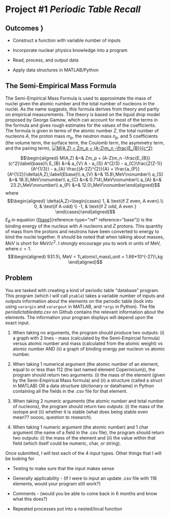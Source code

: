  Project \#1 *Periodic Table Recall* 
===================================


Outcomes }
--------

-   Construct a function with variable number of inputs

-   Incorporate nuclear physics knowledge into a program

-   Read, process, and output data

-   Apply data structures in MATLAB/Python

The Semi-Empirical Mass Formula 
-------------------------------

The Semi-Empirical Mass Formula is used to approximate the mass of
nuclei given the atomic number and the total number of nucleons in the
nuclei. As the name suggests, this formula derives from theory and
partly on empirical measurements. The theory is based on the liquid drop
model proposed by George Gamow, which can account for most of the terms
in the formula and gives rough estimates for the values of the
coefficients. The formula is given in terms of the atomic number $Z$,
the total number of nucleons $A$, the proton mass $m_p$, the neutron
mass $n_p$, and 5 coefficients (the volume term, the surface term, the
Coulomb term, the asymmetry term, and the pairing term),
<a href="https://www.codecogs.com/eqnedit.php?latex=M(A,Z)&space;=&space;Zm_p&space;&plus;&space;(A-Z)m_n&space;-\frac{E_{B}}{c^2}" target="_blank"><img src="https://latex.codecogs.com/gif.latex?M(A,Z)&space;=&space;Zm_p&space;&plus;&space;(A-Z)m_n&space;-\frac{E_{B}}{c^2}" title="M(A,Z) = Zm_p + (A-Z)m_n -\frac{E_{B}}{c^2}" /></a>

$$\begin{aligned}
M(A,Z) &=& Zm_p + (A-Z)m_n -\frac{E_{B}}{c^2}\label{base}\\
E_{B} &=& a_{V} A - a_{S} A^{2/3} - a_{C}\frac{Z(Z-1)}{A^{1/3}} - a_{A} \frac{(A-2Z)^{2}}{A} + \frac{a_{P}}{A^{1/2}}\delta(A,Z),\label{Ebase}\\
a_{V} &=& 15.8\,MeV\nonumber\\
a_{S} &=& 18.3\,MeV\nonumber\\
a_{C} &=& 0.714\,MeV\nonumber\\
a_{A} &=& 23.2\,MeV\nonumber\\
a_{P} &=& 12.0\,MeV\nonumber\end{aligned}$$ where $$\begin{aligned}
 \delta(A,Z)=\begin{cases}
    1, & \text{if Z even, A even}.\\
    0, & \text{if A odd} \\
    -1, & \text{if Z odd, A even }
  \end{cases}\end{aligned}$$ $E_{B}$ in equation
([\[base\]](#base){reference-type="ref" reference="base"}) is the
binding energy of the nucleus with $A$ nucleons and $Z$ protons. This
quantity of mass from the protons and neutrons have been converted to
energy to bind the nuclei together. It should be noted that when talking
about masses, $MeV$ is short for $MeV/c^2$. I strongly encourage you to
work in units of MeV, where $c=1$. $$\begin{aligned}
931.5\, MeV = 1\,atomic\,mass\,unit = 1.66*10^{-27}\,kg \end{aligned}$$

Problem 
-------

You are tasked with creating a kind of periodic table "database"
program. This program (which I will call `ptable`) takes a variable
number of inputs and outputs information about the elements on the
periodic table (look into using `varargin` and `varargout` in MATLAB,
and `*args` in Python). The file *periodictabledata.csv* on Github
contains the relevant information about the elements. The information
your program displays will depend upon the exact input.

1.  When taking no arguments, the program should produce two
    outputs: (i) a graph with 2 lines - mass (calculated by the
    Semi-Empircial formula) versus atomic number and mass (calculated
    from the atomic weight) vs atomic number AND (ii) a graph of binding
    energy per nucleon vs atomic number.

2.  When taking 1 numerical argument (the atomic number of an element,
    equal to or less than 112 (the last named element Copernicium)), the
    program should return two arguments: (i) the mass of the element
    (given by the Semi-Empirical Mass formula) and (ii) a structure
    (called a *struct* in MATLAB) OR a data structure (dictionary or
    dataframe) in Python containing all the fields in the .csv file for
    that element.

3.  When taking 2 numeric arguments (the atomic number and total number
    of nucleons), the program should return two outputs: (i) the mass of
    the isotope and (ii) whether it is stable (what does being stable
    even mean?? ooooo, question to research).

4.  When taking 1 numeric argument (the atomic number) and 1 char
    argument (the name of a field in the .csv file), the program should
    return two outputs: (i) the mass of the element and (ii) the value
    within that field (which itself could be numeric, char, or string).

Once submitted, I will test each of the 4 input types. Other things that
I will be looking for

-   Testing to make sure that the input makes sense

-   Generally applicability - (If I were to input an update .csv file
    with 118 elements, would your program still work?)

-   Comments - (would you be able to come back in 6 months and know what
    this does?)

-   Repeated processes put into a nested/local function
